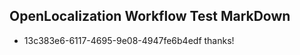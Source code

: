 ## OpenLocalization Workflow Test MarkDown
* 13c383e6-6117-4695-9e08-4947fe6b4edf thanks!

<!--HONumber=Jul16_HO2-->


